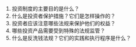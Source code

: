 

1. 投资制度的主要目的是什么？
2. 什么是投资者保护措施？它们是怎样操作的？
3. 投资者应该注意哪些法规来保护他们的权益？
4. 哪些投资产品需要受到特殊的法规监管？
5. 什么是反洗钱法规？它们的实践和执行程序是什么？